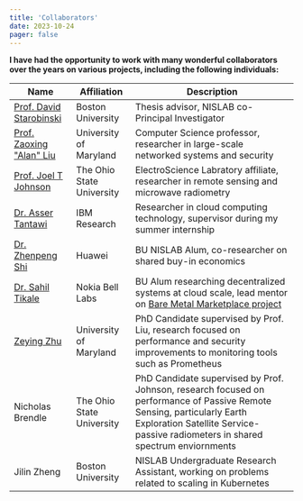 ```yaml
---
title: 'Collaborators'
date: 2023-10-24
pager: false
---
```


**I have had the opportunity to work with many wonderful collaborators over the years on various projects, including the following individuals:**
      
| Name  |  Affiliation | Description |
|---|---|---|
| [Prof. David Starobinski](https://people.bu.edu/staro/) |  Boston University | Thesis advisor, NISLAB co-Principal Investigator  |
| [Prof. Zaoxing "Alan" Liu](https://zaoxing.github.io/)  |  University of Maryland | Computer Science professor, researcher in large-scale networked systems and security  |
| [Prof. Joel T Johnson](https://ece.osu.edu/johnson-joel) | The Ohio State University  | ElectroScience Labratory affiliate, researcher in remote sensing and microwave radiometry |
| [Dr. Asser Tantawi](https://www.linkedin.com/in/assertantawi/) | IBM Research |  Researcher in cloud computing technology, supervisor during my summer internship |
| [Dr. Zhenpeng Shi](https://www.linkedin.com/in/zpshi12/) | Huawei |  BU NISLAB Alum, co-researcher on shared buy-in economics |
| [Dr. Sahil Tikale](https://www.linkedin.com/in/sahiltikale/) | Nokia Bell Labs | BU Alum researching decentralized systems at cloud scale, lead mentor on [Bare Metal Marketplace project](https://github.com/BU-CLOUD-S20/A-Bare-Metal-Marketplace) |
| [Zeying Zhu](https://zzylol.github.io/) | University of Maryland | PhD Candidate supervised by Prof. Liu, research focused on performance and security improvements to monitoring tools such as Prometheus |
| Nicholas Brendle | The Ohio State University | PhD Candidate supervised by Prof. Johnson, research focused on performance of Passive Remote Sensing, particularly Earth Exploration Satellite Service-passive radiometers in shared spectrum enviornments |
| Jilin Zheng | Boston University |  NISLAB Undergraduate Research Assistant, working on problems related to scaling in Kubernetes |
      